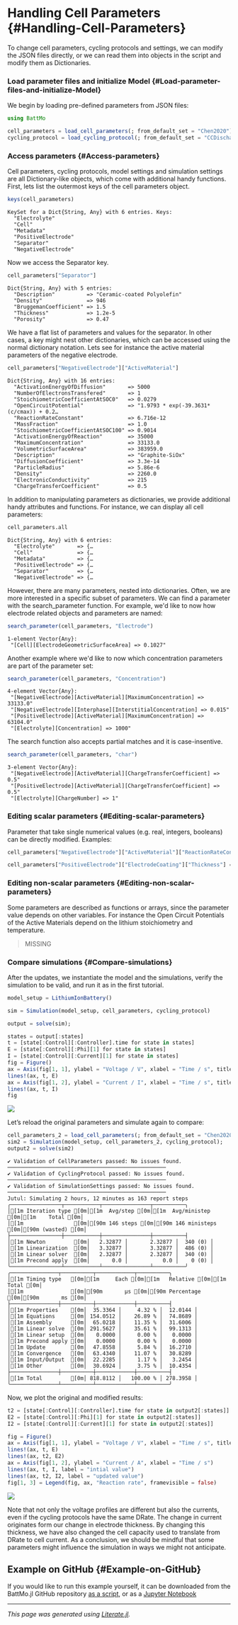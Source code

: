 


# Handling Cell Parameters {#Handling-Cell-Parameters}

To change cell parameters, cycling protocols and settings, we can modify the JSON files directly, or we can read them into objects in the script and modify them as Dictionaries.

### Load parameter files and initialize Model {#Load-parameter-files-and-initialize-Model}

We begin by loading pre-defined parameters from JSON files:

```julia
using BattMo

cell_parameters = load_cell_parameters(; from_default_set = "Chen2020")
cycling_protocol = load_cycling_protocol(; from_default_set = "CCDischarge")
```


### Access parameters {#Access-parameters}

Cell parameters, cycling protocols, model settings and simulation settings are all Dictionary-like objects, which come with additional handy functions. First, lets list the outermost keys of the cell parameters object.

```julia
keys(cell_parameters)
```


```ansi
KeySet for a Dict{String, Any} with 6 entries. Keys:
  "Electrolyte"
  "Cell"
  "Metadata"
  "PositiveElectrode"
  "Separator"
  "NegativeElectrode"
```


Now we access the Separator key.

```julia
cell_parameters["Separator"]
```


```ansi
Dict{String, Any} with 5 entries:
  "Description"          => "Ceramic-coated Polyolefin"
  "Density"              => 946
  "BruggemanCoefficient" => 1.5
  "Thickness"            => 1.2e-5
  "Porosity"             => 0.47
```


We have a flat list of parameters and values for the separator. In other cases, a key might nest other dictionaries, which can be accessed using the normal dictionary notation. Lets see for instance the  active material parameters of the negative electrode.

```julia
cell_parameters["NegativeElectrode"]["ActiveMaterial"]
```


```ansi
Dict{String, Any} with 16 entries:
  "ActivationEnergyOfDiffusion"       => 5000
  "NumberOfElectronsTransfered"       => 1
  "StoichiometricCoefficientAtSOC0"   => 0.0279
  "OpenCircuitPotential"              => "1.9793 * exp(-39.3631*(c/cmax)) + 0.2…
  "ReactionRateConstant"              => 6.716e-12
  "MassFraction"                      => 1.0
  "StoichiometricCoefficientAtSOC100" => 0.9014
  "ActivationEnergyOfReaction"        => 35000
  "MaximumConcentration"              => 33133.0
  "VolumetricSurfaceArea"             => 383959.0
  "Description"                       => "Graphite-SiOx"
  "DiffusionCoefficient"              => 3.3e-14
  "ParticleRadius"                    => 5.86e-6
  "Density"                           => 2260.0
  "ElectronicConductivity"            => 215
  "ChargeTransferCoefficient"         => 0.5
```


In addition to manipulating parameters as dictionaries, we provide additional handy attributes and functions. For instance, we can display all cell parameters:

```julia
cell_parameters.all
```


```ansi
Dict{String, Any} with 6 entries:
  "Electrolyte"       => {…
  "Cell"              => {…
  "Metadata"          => {…
  "PositiveElectrode" => {…
  "Separator"         => {…
  "NegativeElectrode" => {…
```


However, there are many parameters, nested into dictionaries. Often, we are more interested in a specific subset of parameters. We can find a parameter with the search_parameter function. For example, we&#39;d like to now how electrode related objects and parameters are named:

```julia
search_parameter(cell_parameters, "Electrode")
```


```ansi
1-element Vector{Any}:
 "[Cell][ElectrodeGeometricSurfaceArea] => 0.1027"
```


Another example where we&#39;d like to now which concentration parameters are part of the parameter set:

```julia
search_parameter(cell_parameters, "Concentration")
```


```ansi
4-element Vector{Any}:
 "[NegativeElectrode][ActiveMaterial][MaximumConcentration] => 33133.0"
 "[NegativeElectrode][Interphase][InterstitialConcentration] => 0.015"
 "[PositiveElectrode][ActiveMaterial][MaximumConcentration] => 63104.0"
 "[Electrolyte][Concentration] => 1000"
```


The search function also accepts partial matches and it is case-insentive.

```julia
search_parameter(cell_parameters, "char")
```


```ansi
3-element Vector{Any}:
 "[NegativeElectrode][ActiveMaterial][ChargeTransferCoefficient] => 0.5"
 "[PositiveElectrode][ActiveMaterial][ChargeTransferCoefficient] => 0.5"
 "[Electrolyte][ChargeNumber] => 1"
```


### Editing scalar parameters {#Editing-scalar-parameters}

Parameter that take single numerical values (e.g. real, integers, booleans) can be directly modified. Examples:

```julia
cell_parameters["NegativeElectrode"]["ActiveMaterial"]["ReactionRateConstant"] = 1e-13

cell_parameters["PositiveElectrode"]["ElectrodeCoating"]["Thickness"] = 8.2e-5
```


### Editing non-scalar parameters {#Editing-non-scalar-parameters}

Some parameters are described as functions or arrays, since the parameter value depends on other variables. For instance the Open Circuit Potentials of the Active Materials depend on the lithium stoichiometry and temperature.
> 
> MISSING
> 


### Compare simulations {#Compare-simulations}

After the updates, we instantiate the model and the simulations, verify the simulation to be valid, and run it as in the first tutorial.

```julia
model_setup = LithiumIonBattery()

sim = Simulation(model_setup, cell_parameters, cycling_protocol)

output = solve(sim);

states = output[:states]
t = [state[:Control][:Controller].time for state in states]
E = [state[:Control][:Phi][1] for state in states]
I = [state[:Control][:Current][1] for state in states]
fig = Figure()
ax = Axis(fig[1, 1], ylabel = "Voltage / V", xlabel = "Time / s", title = "Discharge curve")
lines!(ax, t, E)
ax = Axis(fig[1, 2], ylabel = "Current / I", xlabel = "Time / s", title = "Discharge curve")
lines!(ax, t, I)
fig
```

![](xqxiana.jpeg)

Let’s reload the original parameters and simulate again to compare:

```julia
cell_parameters_2 = load_cell_parameters(; from_default_set = "Chen2020")
sim2 = Simulation(model_setup, cell_parameters_2, cycling_protocol);
output2 = solve(sim2)
```


```ansi
✔️ Validation of CellParameters passed: No issues found.
──────────────────────────────────────────────────
✔️ Validation of CyclingProtocol passed: No issues found.
──────────────────────────────────────────────────
✔️ Validation of SimulationSettings passed: No issues found.
──────────────────────────────────────────────────
Jutul: Simulating 2 hours, 12 minutes as 163 report steps
╭────────────────┬───────────┬───────────────┬──────────╮
│[1m Iteration type [0m│[1m  Avg/step [0m│[1m  Avg/ministep [0m│[1m    Total [0m│
│[1m                [0m│[90m 146 steps [0m│[90m 146 ministeps [0m│[90m (wasted) [0m│
├────────────────┼───────────┼───────────────┼──────────┤
│[1m Newton         [0m│   2.32877 │       2.32877 │  340 (0) │
│[1m Linearization  [0m│   3.32877 │       3.32877 │  486 (0) │
│[1m Linear solver  [0m│   2.32877 │       2.32877 │  340 (0) │
│[1m Precond apply  [0m│       0.0 │           0.0 │    0 (0) │
╰────────────────┴───────────┴───────────────┴──────────╯
╭───────────────┬──────────┬────────────┬──────────╮
│[1m Timing type   [0m│[1m     Each [0m│[1m   Relative [0m│[1m    Total [0m│
│[1m               [0m│[90m       μs [0m│[90m Percentage [0m│[90m       ms [0m│
├───────────────┼──────────┼────────────┼──────────┤
│[1m Properties    [0m│  35.3364 │     4.32 % │  12.0144 │
│[1m Equations     [0m│ 154.0512 │    26.89 % │  74.8689 │
│[1m Assembly      [0m│  65.0218 │    11.35 % │  31.6006 │
│[1m Linear solve  [0m│ 291.5627 │    35.61 % │  99.1313 │
│[1m Linear setup  [0m│   0.0000 │     0.00 % │   0.0000 │
│[1m Precond apply [0m│   0.0000 │     0.00 % │   0.0000 │
│[1m Update        [0m│  47.8558 │     5.84 % │  16.2710 │
│[1m Convergence   [0m│  63.4340 │    11.07 % │  30.8289 │
│[1m Input/Output  [0m│  22.2285 │     1.17 % │   3.2454 │
│[1m Other         [0m│  30.6924 │     3.75 % │  10.4354 │
├───────────────┼──────────┼────────────┼──────────┤
│[1m Total         [0m│ 818.8112 │   100.00 % │ 278.3958 │
╰───────────────┴──────────┴────────────┴──────────╯
```


Now, we plot the original and modified results:

```julia
t2 = [state[:Control][:Controller].time for state in output2[:states]]
E2 = [state[:Control][:Phi][1] for state in output2[:states]]
I2 = [state[:Control][:Current][1] for state in output2[:states]]

fig = Figure()
ax = Axis(fig[1, 1], ylabel = "Voltage / V", xlabel = "Time / s", title = "Discharge curve")
lines!(ax, t, E)
lines!(ax, t2, E2)
ax = Axis(fig[1, 2], ylabel = "Current / A", xlabel = "Time / s")
lines!(ax, t, I, label = "intial value")
lines!(ax, t2, I2, label = "updated value")
fig[1, 3] = Legend(fig, ax, "Reaction rate", framevisible = false)
```

![](hnpvnrf.jpeg)

Note that not only the voltage profiles are different but also the currents, even if the cycling protocols have the same DRate. The change in current originates form our change in electrode thickness. By changing this thickness, we have also changed the cell capacity used to translate from DRate to cell current. As a conclusion, we should be mindful that some parameters might influence the simulation in ways we might not anticipate.

## Example on GitHub {#Example-on-GitHub}

If you would like to run this example yourself, it can be downloaded from the BattMo.jl GitHub repository [as a script](https://github.com/BattMoTeam/BattMo.jl/blob/main/examples/6_handle_cell_parameters.jl), or as a [Jupyter Notebook](https://github.com/BattMoTeam/BattMo.jl/blob/gh-pages/dev/final_site/notebooks/6_handle_cell_parameters.ipynb)


---


_This page was generated using [Literate.jl](https://github.com/fredrikekre/Literate.jl)._
